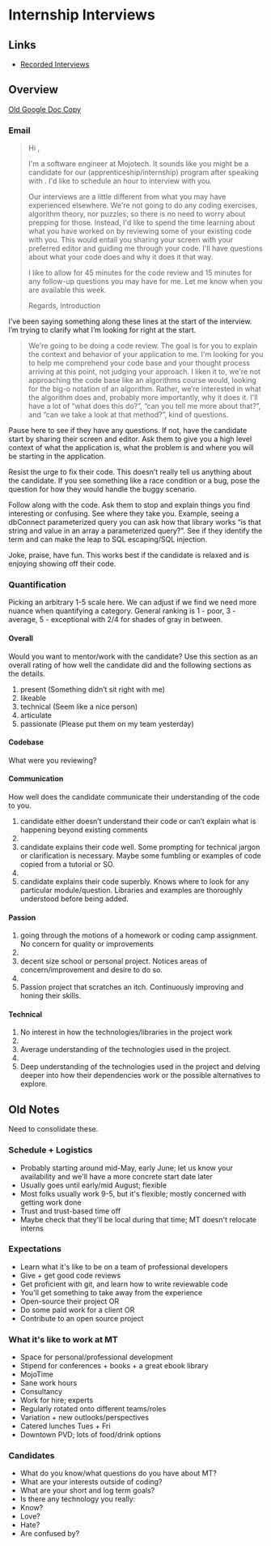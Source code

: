 # Internship Interviews

## Links

* [Recorded Interviews](https://drive.google.com/drive/u/0/folders/19Gj-FlWw4VggbbTCb7mPwACBAnU-1Oia)

## Overview

[Old Google Doc Copy](https://docs.google.com/document/d/1-xRlJJbsScqXSfMF-QnSJNfbAhXZ2AtVfyubTdx8V3w/edit?tab=t.0)

### Email

> Hi <candidate name>,
> 
> I'm a software engineer at Mojotech. It sounds like you might be a candidate for our (apprenticeship/internship) program after speaking with <screener name>. I'd like to schedule an hour to interview with you.
> 
> Our interviews are a little different from what you may have experienced elsewhere. We're not going to do any coding exercises, algorithm theory, nor puzzles; so there is no need to worry about prepping for those. Instead, I'd like to spend the time learning about what you have worked on by reviewing some of your existing code with you. This would entail you sharing your screen with your preferred editor and guiding me through your code. I'll have questions about what your code does and why it does it that way.
> 
> I like to allow for 45 minutes for the code review and 15 minutes for any follow-up questions you may have for me. Let me know when you are available this week.
> 
> Regards,
> <your name>
> Introduction

I’ve been saying something along these lines at the start of the interview. I’m trying to clarify what I’m looking for right at the start.

> We're going to be doing a code review. The goal is for you to explain the context and behavior of your application to me. I'm looking for you to help me comprehend your code base and your thought process arriving at this point, not judging your approach. I liken it to, we're not approaching the code base like an algorithms course would, looking for the big-o notation of an algorithm. Rather, we’re interested in what the algorithm does and, probably more importantly, why it does it. I'll have a lot of “what does this do?”, “can you tell me more about that?”, and “can we take a look at that method?”, kind of questions.

Pause here to see if they have any questions. If not, have the candidate start by sharing their screen and editor. Ask them to give you a high level context of what the application is, what the problem is and where you will be starting in the application.

Resist the urge to fix their code. This doesn’t really tell us anything about the candidate. If you see something like a race condition or a bug, pose the question for how they would handle the buggy scenario.

Follow along with the code. Ask them to stop and explain things you find interesting or confusing. See where they take you. Example, seeing a dbConnect parameterized query you can ask how that library works “is that string and value in an array a parameterized query?”. See if they identify the term and can make the leap to SQL escaping/SQL injection.

Joke, praise, have fun. This works best if the candidate is relaxed and is enjoying showing off their code.

### Quantification

Picking an arbitrary 1-5 scale here. We can adjust if we find we need more nuance when quantifying a category. General ranking is 1 - poor, 3 - average, 5 - exceptional with 2/4 for shades of gray in between.

#### Overall

Would you want to mentor/work with the candidate? Use this section as an overall rating of how well the candidate did and the following sections as the details.
 1. present (Something didn’t sit right with me)
 1. likeable
 1. technical (Seem like a nice person)
 1. articulate
 1. passionate (Please put them on my team yesterday)

#### Codebase

What were you reviewing?

#### Communication

How well does the candidate communicate their understanding of the code to you.

 1. candidate either doesn’t understand their code or can’t explain what is happening beyond existing comments
 1.
 1. candidate explains their code well. Some prompting for technical jargon or clarification is necessary. Maybe some fumbling or examples of code copied from a tutorial or SO.
 1.
 1. candidate explains their code superbly. Knows where to look for any particular module/question. Libraries and examples are thoroughly understood before being added. 

#### Passion

 1. going through the motions of a homework or coding camp assignment. No concern for quality or improvements
 1. 
 1. decent size school or personal project. Notices areas of concern/improvement and desire to do so.
 1. 
 1. Passion project that scratches an itch. Continuously improving and honing their skills.


#### Technical

 1. No interest in how the technologies/libraries in the project work
 1.
 1. Average understanding of the technologies used in the project.
 1.
 1. Deep understanding of the technologies used in the project and delving deeper into how their dependencies work or the possible alternatives to explore.

## Old Notes

Need to consolidate these.

### Schedule + Logistics
 * Probably starting around mid-May, early June; let us know your availability and we'll have a more concrete start date later
 * Usually goes until early/mid August; flexible
 * Most folks usually work 9-5, but it's flexible; mostly concerned with getting work done
 * Trust and trust-based time off
 * Maybe check that they'll be local during that time; MT doesn't relocate interns

### Expectations
 * Learn what it's like to be on a team of professional developers
 * Give + get good code reviews
 * Get proficient with git, and learn how to write reviewable code
 * You'll get something to take away from the experience
  * Open-source their project OR
  * Do some paid work for a client OR
  * Contribute to an open source project

### What it's like to work at MT
 * Space for personal/professional development
  * Stipend for conferences + books + a great ebook library
  * MojoTime
  * Sane work hours
 * Consultancy
  * Work for hire; experts
  * Regularly rotated onto different teams/roles
  * Variation + new outlooks/perspectives
 * Catered lunches Tues + Fri
 * Downtown PVD; lots of food/drink options

### Candidates
 * What do you know/what questions do you have about MT?
 * What are your interests outside of coding?
 * What are your short and log term goals?
 * Is there any technology you really:
  * Know?
  * Love?
  * Hate?
  * Are confused by?
